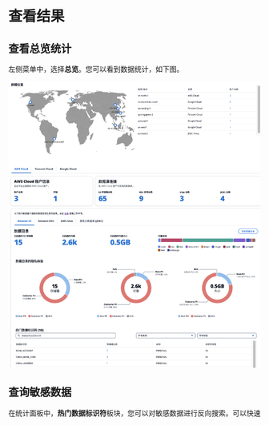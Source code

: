 # 查看结果

## 查看总览统计

左侧菜单中，选择**总览**。您可以看到数据统计，如下图。

![edit-icon](docs/../../images/cn-dashboard.png) 

## 查询敏感数据

在统计面板中，**热门数据标识符**板块，您可以对敏感数据进行反向搜索。可以快速

